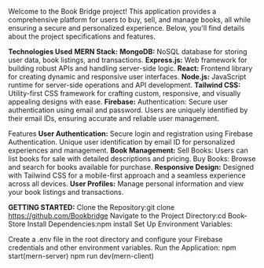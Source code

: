 Welcome to the Book Bridge project! This application provides a comprehensive platform for users to buy, sell, and manage books, all while ensuring a secure and personalized experience. Below, you'll find details about the project specifications and features.

**Technologies Used**
**MERN Stack:**
**MongoDB:** NoSQL database for storing user data, book listings, and transactions.
**Express.js:** Web framework for building robust APIs and handling server-side logic.
**React:** Frontend library for creating dynamic and responsive user interfaces.
**Node.js:** JavaScript runtime for server-side operations and API development.
**Tailwind CSS:** Utility-first CSS framework for crafting custom, responsive, and visually appealing designs with ease.
**Firebase:** Authentication: Secure user authentication using email and password. Users are uniquely identified by their email IDs, ensuring accurate and reliable user management.

Features
**User Authentication:** Secure login and registration using Firebase Authentication.
Unique user identification by email ID for personalized experiences and management.
**Book Management:** Sell Books: Users can list books for sale with detailed descriptions and pricing.
Buy Books: Browse and search for books available for purchase.
**Responsive Design:** Designed with Tailwind CSS for a mobile-first approach and a seamless experience across all devices.
**User Profiles:** Manage personal information and view your book listings and transactions.



**GETTING STARTED:**
Clone the Repository:git clone https://github.com/Bookbridge
Navigate to the Project Directory:cd Book-Store
Install Dependencies:npm install
Set Up Environment Variables:

Create a .env file in the root directory and configure your Firebase credentials and other environment variables.
Run the Application:
npm start(mern-server)
npm run dev(mern-client)
